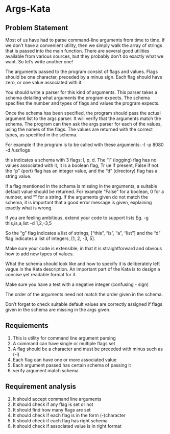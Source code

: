 # Args-Kata

## Problem Statement
Most of us have had to parse command-line arguments from
time to time. If we don’t have a convenient utility, then
we simply walk the array of strings that is passed into the
main function. There are several good utilities available from
various sources, but they probably don’t do exactly what we
want. So let’s write another one!

The arguments passed to the program consist of flags and
values. Flags should be one character, preceded by a minus
sign. Each flag should have zero, or one value associated with
it.

You should write a parser for this kind of arguments. This
parser takes a schema detailing what arguments the program
expects. The schema specifies the number and types of flags
and values the program expects.

Once the schema has been specified, the program should pass
the actual argument list to the args parser. It will verify that
the arguments match the schema. The program can then ask
the args parser for each of the values, using the names of
the flags. The values are returned with the correct types, as
specified in the schema.

For example if the program is to be called with these arguments:
-l -p 8080 -d /usr/logs

this indicates a schema with 3 flags: l, p, d. The “l” (logging)
flag has no values associated with it, it is a boolean flag, Tr ue
if present, False if not. the “p” (port) flag has an integer value,
and the “d” (directory) flag has a string value.

If a flag mentioned in the schema is missing in the arguments,
a suitable default value should be returned. For example
“False” for a boolean, 0 for a number, and “” for a string.
If the arguments given do not match the schema, it is important
that a good error message is given, explaining exactly
what is wrong.

If you are feeling ambitious, extend your code to support lists
Eg.
-g this,is,a,list -d 1,2,-3,5

So the “g” flag indicates a list of strings, [“this”, “is”, “a”, “list”]
and the “d” flag indicates a list of integers, [1, 2, -3, 5].

Make sure your code is extensible, in that it is straightforward
and obvious how to add new types of values.
 
What the schema should look like and how to specify
it is deliberately left vague in the Kata description. An
important part of the Kata is to design a concise yet
readable format for it.
 
Make sure you have a test with a negative integer
(confusing - sign) 
 
The order of the arguments need not match the order
given in the schema.
 
Don’t forget to check suitable default values are correctly
assigned if flags given in the schema are missing
in the args given.


## Requiements 

1. This is utility for command line argument parsing
4. A command can have single or multiple flags set
5. A flag should be a character and must be preceded with minus such as (-l)
6. Each flag can have one or more associated value
7. Each argument passed has certain schema of passing it
8. verify argument match schema

## Requirement analysis 

1. It should accept command line arguments
2. It should check if any flag is set or not
3. It should find how many flags are set
4. It should check if each flag is in the form (-)character
5. It should check if each flag has right schema
6. It should check if associated value is in right format

